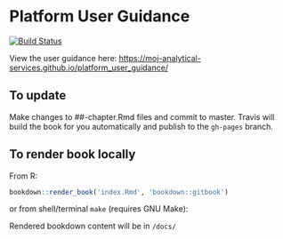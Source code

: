 # Platform User Guidance
[![Build Status](https://travis-ci.org/moj-analytical-services/platform_user_guidance.svg?branch=master)](https://travis-ci.org/moj-analytical-services/platform_user_guidance)

View the user guidance here: https://moj-analytical-services.github.io/platform_user_guidance/

## To update

Make changes to ##-chapter.Rmd files and commit to master.
Travis will build the book for you automatically and publish to the `gh-pages` branch.

## To render book locally

From R:
```r
bookdown::render_book('index.Rmd', 'bookdown::gitbook')
```

or from shell/terminal `make` (requires GNU Make):

Rendered bookdown content will be in `/docs/`
